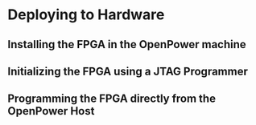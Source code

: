 # Deploying to Hardware



## Installing the FPGA in the OpenPower machine



## Initializing the FPGA using a JTAG Programmer



## Programming the FPGA directly from the OpenPower Host



